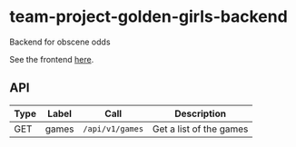 # team-project-golden-girls-backend
Backend for obscene odds

See the frontend [here](https://github.com/EECE3093C/team-project-golden-girls).

## API 

| Type | Label | Call | Description |
| - | - | - | - |
| GET | games | `/api/v1/games` | Get a list of the games|

